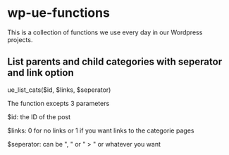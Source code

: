 # wp-ue-functions
This is a collection of functions we use every day in our Wordpress projects.

## List parents and child categories with seperator and link option
ue_list_cats($id, $links, $seperator)

The function excepts 3 parameters 

$id: the ID of the post 

$links: 0 for no links or 1 if you want links to the categorie pages

$seperator: can be ", " or " > " or whatever you want 
